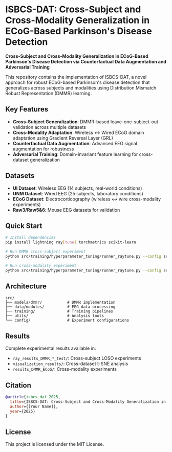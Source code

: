 # ISBCS-DAT: Cross-Subject and Cross-Modality Generalization in ECoG-Based Parkinson's Disease Detection

**Cross-Subject and Cross-Modality Generalization in ECoG-Based Parkinson's Disease Detection via Counterfactual Data Augmentation and Adversarial Training**

This repository contains the implementation of ISBCS-DAT, a novel approach for robust ECoG-based Parkinson's disease detection that generalizes across subjects and modalities using Distribution Mismatch Robust Representation (DMMR) learning.

## Key Features

- **Cross-Subject Generalization**: DMMR-based leave-one-subject-out validation across multiple datasets
- **Cross-Modality Adaptation**: Wireless ↔ Wired ECoG domain adaptation using Gradient Reversal Layer (GRL)
- **Counterfactual Data Augmentation**: Advanced EEG signal augmentation for robustness
- **Adversarial Training**: Domain-invariant feature learning for cross-dataset generalization

## Datasets

- **UI Dataset**: Wireless EEG (14 subjects, real-world conditions)
- **UNM Dataset**: Wired EEG (25 subjects, laboratory conditions)
- **ECoG Dataset**: Electrocorticography (wireless ↔ wire cross-modality experiments)
- **Raw3/Raw5&6**: Mouse EEG datasets for validation

## Quick Start

```bash
# Install dependencies
pip install lightning ray[tune] torchmetrics scikit-learn

# Run DMMR cross-subject experiment
python src/training/hyperparameter_tuning/runner_raytune.py --config src/config/raytune_config/RayTune/UI/DMMR_test.yml

# Run cross-modality experiment
python src/training/hyperparameter_tuning/runner_raytune.py --config src/config/raytune_config/RayTune/UI/DMMR_allMouse.yml
```

## Architecture

```
src/
├── models/dmmr/           # DMMR implementation
├── data/modules/          # EEG data processing
├── training/              # Training pipelines
├── utils/                 # Analysis tools
└── config/                # Experiment configurations
```

## Results

Complete experimental results available in:
- `ray_results_DMMR_*_test/`: Cross-subject LOSO experiments
- `visualization_results/`: Cross-dataset t-SNE analysis
- `results_DMMR_ECoG/`: Cross-modality experiments

## Citation

```bibtex
@article{isbcs_dat_2025,
  title={ISBCS-DAT: Cross-Subject and Cross-Modality Generalization in ECoG-Based Parkinson's Disease Detection via Counterfactual Data Augmentation and Adversarial Training},
  author={[Your Name]},
  year={2025}
}
```

## License

This project is licensed under the MIT License.